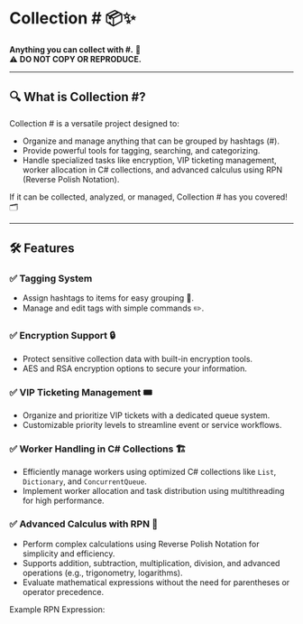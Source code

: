 # Collection # 📦✨  
**Anything you can collect with #.** 🚀  
⚠️ **DO NOT COPY OR REPRODUCE.**  

---

## 🔍 What is Collection #?  
Collection # is a versatile project designed to:  
- Organize and manage anything that can be grouped by hashtags (#).  
- Provide powerful tools for tagging, searching, and categorizing.  
- Handle specialized tasks like encryption, VIP ticketing management, worker allocation in C# collections, and advanced calculus using RPN (Reverse Polish Notation).  

If it can be collected, analyzed, or managed, Collection # has you covered! 🗂️  

---

## 🛠️ Features  
### ✅ Tagging System  
- Assign hashtags to items for easy grouping 📑.  
- Manage and edit tags with simple commands ✏️.  

### ✅ Encryption Support 🔒  
- Protect sensitive collection data with built-in encryption tools.  
- AES and RSA encryption options to secure your information.  

### ✅ VIP Ticketing Management 🎟️  
- Organize and prioritize VIP tickets with a dedicated queue system.  
- Customizable priority levels to streamline event or service workflows.  

### ✅ Worker Handling in C# Collections 🏗️  
- Efficiently manage workers using optimized C# collections like `List`, `Dictionary`, and `ConcurrentQueue`.  
- Implement worker allocation and task distribution using multithreading for high performance.  

### ✅ Advanced Calculus with RPN 🧮  
- Perform complex calculations using Reverse Polish Notation for simplicity and efficiency.  
- Supports addition, subtraction, multiplication, division, and advanced operations (e.g., trigonometry, logarithms).  
- Evaluate mathematical expressions without the need for parentheses or operator precedence.  

Example RPN Expression:  
